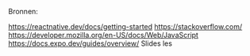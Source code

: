Bronnen: 

https://reactnative.dev/docs/getting-started
https://stackoverflow.com/
https://developer.mozilla.org/en-US/docs/Web/JavaScript
https://docs.expo.dev/guides/overview/
Slides les
